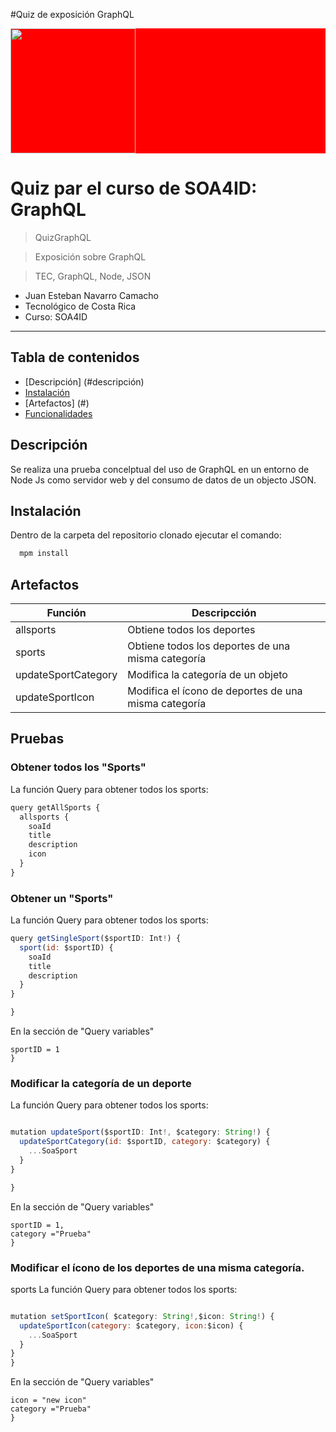 
#Quiz de exposición GraphQL
<div style="aling: center; background: red;">
  
<a  href="#"><img height="200" src="https://www.tec.ac.cr/sites/default/files/media/branding/logo-tec.png" title="" alt=""></a>
</div>
<!-- [![FVCproductions](https://avatars1.githubusercontent.com/u/4284691?v=3&s=200)](http://fvcproductions.com) -->


# Quiz par el curso de SOA4ID: GraphQL

>QuizGraphQL

> Exposición sobre GraphQL

> TEC, GraphQL, Node, JSON

- Juan Esteban Navarro Camacho
- Tecnológico de Costa Rica
- Curso: SOA4ID
---

## Tabla de contenidos 

- [Descripción] (#descripción)
- [Instalación](#installation)
- [Artefactos] (#)
- [Funcionalidades](#features)

## Descripción

Se realiza una prueba concelptual del uso de GraphQL en un entorno de Node Js como servidor web y del consumo de datos de un objecto JSON.

## Instalación
  Dentro de la carpeta del repositorio clonado ejecutar el comando:
  
  
```bash
  mpm install
```


## Artefactos

Función       | Descripcción
------------- | -------------
 allsports    | Obtiene todos los deportes
 sports       | Obtiene todos los deportes de una misma categoría
 updateSportCategory | Modifica la categoría de un objeto
 updateSportIcon | Modifica el ícono de deportes de una misma categoría

## Pruebas
### Obtener todos los "Sports"

La función Query para obtener todos los sports:
```javascript
query getAllSports {
  allsports {
    soaId
    title
    description
    icon
  }
}

```

### Obtener un "Sports"

La función Query para obtener todos los sports:
```javascript
query getSingleSport($sportID: Int!) {
  sport(id: $sportID) {
    soaId
    title
    description
  }
}

}

```
En la sección de "Query variables"

```{
sportID = 1
}
```

### Modificar la categoría de un deporte

La función Query para obtener todos los sports:
```javascript

mutation updateSport($sportID: Int!, $category: String!) {
  updateSportCategory(id: $sportID, category: $category) {
    ...SoaSport
  }
}

}

```
En la sección de "Query variables"

```{
sportID = 1,
category ="Prueba"
}
```


### Modificar el ícono de los deportes de una misma categoría.
sports
La función Query para obtener todos los sports:
```javascript

mutation setSportIcon( $category: String!,$icon: String!) {
  updateSportIcon(category: $category, icon:$icon) {
    ...SoaSport
  }
}
}

```
En la sección de "Query variables"

```{
icon = "new icon"
category ="Prueba"
}
```



